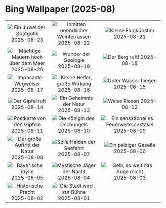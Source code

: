 # Bing Wallpaper (2025-08)

|  |  |  |
|:---:|:---:|:---:|
| ![](https://www.bing.com/th?id=OHR.SaintBarbaras_DE-DE2329773530_400x240.jpg "Ein Juwel der Spätgotik") 2025-08-23 | ![](https://www.bing.com/th?id=OHR.FieldKaiserstuhl_DE-DE8624743800_400x240.jpg "Inmitten unendlicher Weinterrassen") 2025-08-22 | ![](https://www.bing.com/th?id=OHR.WheatearBird_DE-DE8545255513_400x240.jpg "Kleine Flugkünstler") 2025-08-21 |
| ![](https://www.bing.com/th?id=OHR.CitadelBonifacio_DE-DE9194010566_400x240.jpg "Mächtige Mauern hoch über dem Meer") 2025-08-20 | ![](https://www.bing.com/th?id=OHR.GipuzcoaSummer_DE-DE5130461802_400x240.jpg "Wunder der Geologie") 2025-08-19 | ![](https://www.bing.com/th?id=OHR.GermanyHiker_DE-DE4106707068_400x240.jpg "Der Berg ruft!") 2025-08-18 |
| ![](https://www.bing.com/th?id=OHR.LyngvigLighthouse_DE-DE8062219926_400x240.jpg "Imposante Wegweiser") 2025-08-17 | ![](https://www.bing.com/th?id=OHR.ColorfulBeehives_DE-DE0790331743_400x240.jpg "Kleine Helfer, große Wirkung") 2025-08-16 | ![](https://www.bing.com/th?id=OHR.SpottedEagleRay_DE-DE1512505039_400x240.jpg "Unter Wasser fliegen") 2025-08-15 |
| ![](https://www.bing.com/th?id=OHR.PizNairPeak_DE-DE6932582005_400x240.jpg "Der Gipfel ruft") 2025-08-14 | ![](https://www.bing.com/th?id=OHR.CoronaArch_DE-DE6360631129_400x240.jpg "Ein Geheimnis der Natur") 2025-08-13 | ![](https://www.bing.com/th?id=OHR.KenyaElephants_DE-DE2871911456_400x240.jpg "Weise Riesen") 2025-08-12 |
| ![](https://www.bing.com/th?id=OHR.SantaMaddalena_DE-DE0481980193_400x240.jpg "Postkarte von den Gipfeln") 2025-08-11 | ![](https://www.bing.com/th?id=OHR.LionessKenya_DE-DE2649439524_400x240.jpg "Die Königin des Dschungels") 2025-08-10 | ![](https://www.bing.com/th?id=OHR.RhineFirework_DE-DE3111105918_400x240.jpg "Ein sensationelles Feuerwerkspektakel") 2025-08-09 |
| ![](https://www.bing.com/th?id=OHR.IguazuArgentina_DE-DE9260087426_400x240.jpg "Der große Auftritt der Natur") 2025-08-08 | ![](https://www.bing.com/th?id=OHR.GasparillaLight_DE-DE5398633166_400x240.jpg "Stille Helden der Seefahrt") 2025-08-07 | ![](https://www.bing.com/th?id=OHR.BabyLemur_DE-DE7888318090_400x240.jpg "Ein pelziger Geselle") 2025-08-06 |
| ![](https://www.bing.com/th?id=OHR.PoppyfieldAdelschlag_DE-DE8788732067_400x240.jpg "Bayerische Idylle") 2025-08-05 | ![](https://www.bing.com/th?id=OHR.LaplandOwl_DE-DE9006060436_400x240.jpg "Mystische Jäger der Nacht") 2025-08-04 | ![](https://www.bing.com/th?id=OHR.HappySunflower_DE-DE9238055118_400x240.jpg "Gelb, so weit das Auge reicht") 2025-08-03 |
| ![](https://www.bing.com/th?id=OHR.HerrenhaeuserHannover_DE-DE9700830017_400x240.jpg "Historische Pracht") 2025-08-02 | ![](https://www.bing.com/th?id=OHR.EdinburghFringe_DE-DE9968170483_400x240.jpg "Die Stadt wird zur Bühne") 2025-08-01 |  |
